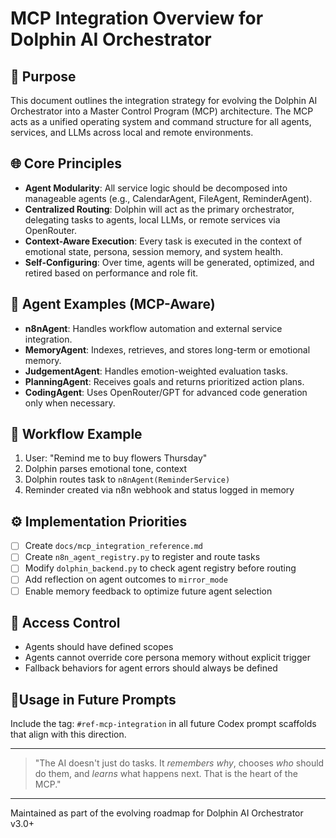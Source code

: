 # MCP Integration Overview for Dolphin AI Orchestrator

## 🧠 Purpose
This document outlines the integration strategy for evolving the Dolphin AI Orchestrator into a Master Control Program (MCP) architecture. The MCP acts as a unified operating system and command structure for all agents, services, and LLMs across local and remote environments.

## 🌐 Core Principles
- **Agent Modularity**: All service logic should be decomposed into manageable agents (e.g., CalendarAgent, FileAgent, ReminderAgent).
- **Centralized Routing**: Dolphin will act as the primary orchestrator, delegating tasks to agents, local LLMs, or remote services via OpenRouter.
- **Context-Aware Execution**: Every task is executed in the context of emotional state, persona, session memory, and system health.
- **Self-Configuring**: Over time, agents will be generated, optimized, and retired based on performance and role fit.

## 🔗 Agent Examples (MCP-Aware)
- **n8nAgent**: Handles workflow automation and external service integration.
- **MemoryAgent**: Indexes, retrieves, and stores long-term or emotional memory.
- **JudgementAgent**: Handles emotion-weighted evaluation tasks.
- **PlanningAgent**: Receives goals and returns prioritized action plans.
- **CodingAgent**: Uses OpenRouter/GPT for advanced code generation only when necessary.

## 🧩 Workflow Example
1. User: "Remind me to buy flowers Thursday"
2. Dolphin parses emotional tone, context
3. Dolphin routes task to `n8nAgent(ReminderService)`
4. Reminder created via n8n webhook and status logged in memory

## ⚙️ Implementation Priorities
- [ ] Create `docs/mcp_integration_reference.md`
- [ ] Create `n8n_agent_registry.py` to register and route tasks
- [ ] Modify `dolphin_backend.py` to check agent registry before routing
- [ ] Add reflection on agent outcomes to `mirror_mode`
- [ ] Enable memory feedback to optimize future agent selection

## 🔐 Access Control
- Agents should have defined scopes
- Agents cannot override core persona memory without explicit trigger
- Fallback behaviors for agent errors should always be defined

## 📍Usage in Future Prompts
Include the tag: `#ref-mcp-integration` in all future Codex prompt scaffolds that align with this direction.

---

> "The AI doesn't just do tasks. It *remembers why*, chooses *who* should do them, and *learns* what happens next. That is the heart of the MCP."

---

Maintained as part of the evolving roadmap for Dolphin AI Orchestrator v3.0+
